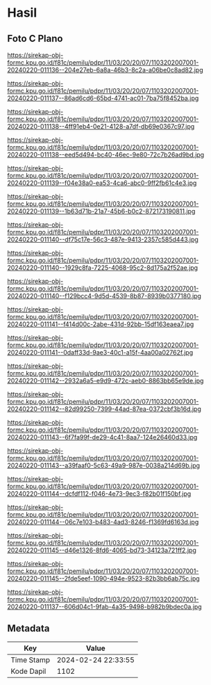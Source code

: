 # Hasil

## Foto C Plano

https://sirekap-obj-formc.kpu.go.id/f81c/pemilu/pdpr/11/03/20/20/07/1103202007001-20240220-011136--204e27eb-6a8a-46b3-8c2a-a06be0c8ad82.jpg

https://sirekap-obj-formc.kpu.go.id/f81c/pemilu/pdpr/11/03/20/20/07/1103202007001-20240220-011137--86ad6cd6-65bd-4741-ac01-7ba75f8452ba.jpg

https://sirekap-obj-formc.kpu.go.id/f81c/pemilu/pdpr/11/03/20/20/07/1103202007001-20240220-011138--4ff91eb4-0e21-4128-a7df-db69e0367c97.jpg

https://sirekap-obj-formc.kpu.go.id/f81c/pemilu/pdpr/11/03/20/20/07/1103202007001-20240220-011138--eed5d494-bc40-46ec-9e80-72c7b26ad9bd.jpg

https://sirekap-obj-formc.kpu.go.id/f81c/pemilu/pdpr/11/03/20/20/07/1103202007001-20240220-011139--f04e38a0-ea53-4ca6-abc0-9ff2fb61c4e3.jpg

https://sirekap-obj-formc.kpu.go.id/f81c/pemilu/pdpr/11/03/20/20/07/1103202007001-20240220-011139--1b63d71b-21a7-45b6-b0c2-872173190811.jpg

https://sirekap-obj-formc.kpu.go.id/f81c/pemilu/pdpr/11/03/20/20/07/1103202007001-20240220-011140--df75c17e-56c3-487e-9413-2357c585d443.jpg

https://sirekap-obj-formc.kpu.go.id/f81c/pemilu/pdpr/11/03/20/20/07/1103202007001-20240220-011140--1929c8fa-7225-4068-95c2-8d175a2f52ae.jpg

https://sirekap-obj-formc.kpu.go.id/f81c/pemilu/pdpr/11/03/20/20/07/1103202007001-20240220-011140--f129bcc4-9d5d-4539-8b87-8939b0377180.jpg

https://sirekap-obj-formc.kpu.go.id/f81c/pemilu/pdpr/11/03/20/20/07/1103202007001-20240220-011141--f414d00c-2abe-431d-92bb-15df163eaea7.jpg

https://sirekap-obj-formc.kpu.go.id/f81c/pemilu/pdpr/11/03/20/20/07/1103202007001-20240220-011141--0daff33d-9ae3-40c1-a15f-4aa00a02762f.jpg

https://sirekap-obj-formc.kpu.go.id/f81c/pemilu/pdpr/11/03/20/20/07/1103202007001-20240220-011142--2932a6a5-e9d9-472c-aeb0-8863bb65e9de.jpg

https://sirekap-obj-formc.kpu.go.id/f81c/pemilu/pdpr/11/03/20/20/07/1103202007001-20240220-011142--82d99250-7399-44ad-87ea-0372cbf3b16d.jpg

https://sirekap-obj-formc.kpu.go.id/f81c/pemilu/pdpr/11/03/20/20/07/1103202007001-20240220-011143--6f7fa99f-de29-4c41-8aa7-124e26460d33.jpg

https://sirekap-obj-formc.kpu.go.id/f81c/pemilu/pdpr/11/03/20/20/07/1103202007001-20240220-011143--a39faaf0-5c63-49a9-987e-0038a214d69b.jpg

https://sirekap-obj-formc.kpu.go.id/f81c/pemilu/pdpr/11/03/20/20/07/1103202007001-20240220-011144--dcfdf112-f046-4e73-9ec3-f82b01f150bf.jpg

https://sirekap-obj-formc.kpu.go.id/f81c/pemilu/pdpr/11/03/20/20/07/1103202007001-20240220-011144--06c7e103-b483-4ad3-8246-f1369fd6163d.jpg

https://sirekap-obj-formc.kpu.go.id/f81c/pemilu/pdpr/11/03/20/20/07/1103202007001-20240220-011145--d46e1326-8fd6-4065-bd73-34123a721ff2.jpg

https://sirekap-obj-formc.kpu.go.id/f81c/pemilu/pdpr/11/03/20/20/07/1103202007001-20240220-011145--2fde5eef-1090-494e-9523-82b3bb6ab75c.jpg

https://sirekap-obj-formc.kpu.go.id/f81c/pemilu/pdpr/11/03/20/20/07/1103202007001-20240220-011137--606d04c1-9fab-4a35-9498-b982b9bdec0a.jpg


## Metadata

| Key        | Value               |
| ---------- | ------------------- |
| Time Stamp | 2024-02-24 22:33:55 |
| Kode Dapil | 1102                |



